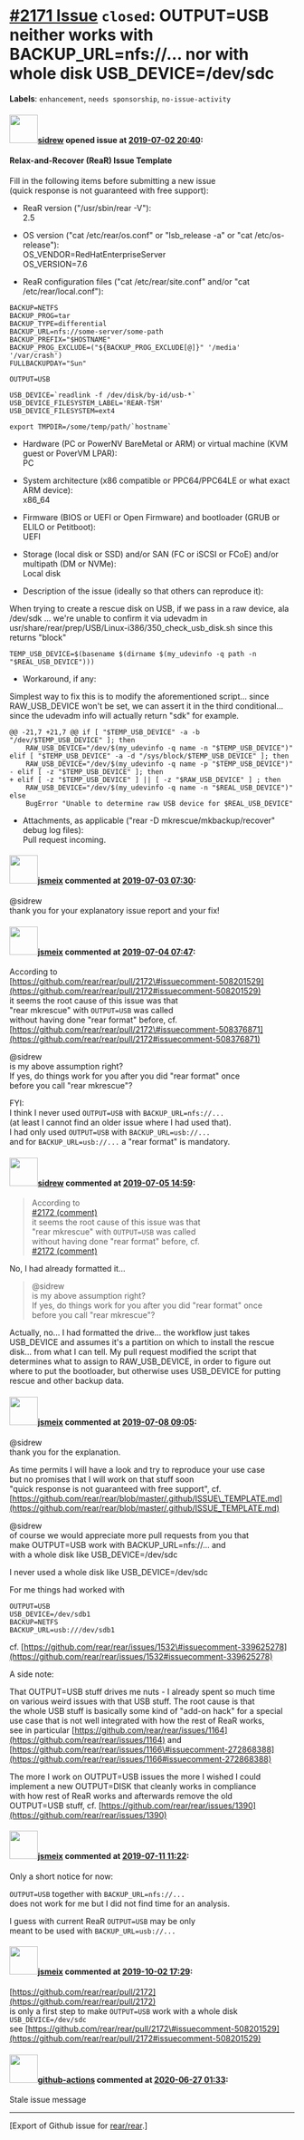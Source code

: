[\#2171 Issue](https://github.com/rear/rear/issues/2171) `closed`: OUTPUT=USB neither works with BACKUP\_URL=nfs://... nor with whole disk USB\_DEVICE=/dev/sdc
===============================================================================================================================================================

**Labels**: `enhancement`, `needs sponsorship`, `no-issue-activity`

#### <img src="https://avatars.githubusercontent.com/u/6108505?v=4" width="50">[sidrew](https://github.com/sidrew) opened issue at [2019-07-02 20:40](https://github.com/rear/rear/issues/2171):

#### Relax-and-Recover (ReaR) Issue Template

Fill in the following items before submitting a new issue  
(quick response is not guaranteed with free support):

-   ReaR version ("/usr/sbin/rear -V"):  
    2.5

-   OS version ("cat /etc/rear/os.conf" or "lsb\_release -a" or "cat
    /etc/os-release"):  
    OS\_VENDOR=RedHatEnterpriseServer  
    OS\_VERSION=7.6

-   ReaR configuration files ("cat /etc/rear/site.conf" and/or "cat
    /etc/rear/local.conf"):

<!-- -->

    BACKUP=NETFS
    BACKUP_PROG=tar
    BACKUP_TYPE=differential
    BACKUP_URL=nfs://some-server/some-path
    BACKUP_PREFIX="$HOSTNAME"
    BACKUP_PROG_EXCLUDE=("${BACKUP_PROG_EXCLUDE[@]}" '/media' '/var/crash')
    FULLBACKUPDAY="Sun"

    OUTPUT=USB

    USB_DEVICE=`readlink -f /dev/disk/by-id/usb-*`
    USB_DEVICE_FILESYSTEM_LABEL='REAR-TSM'
    USB_DEVICE_FILESYSTEM=ext4

    export TMPDIR=/some/temp/path/`hostname`

-   Hardware (PC or PowerNV BareMetal or ARM) or virtual machine (KVM
    guest or PoverVM LPAR):  
    PC

-   System architecture (x86 compatible or PPC64/PPC64LE or what exact
    ARM device):  
    x86\_64

-   Firmware (BIOS or UEFI or Open Firmware) and bootloader (GRUB or
    ELILO or Petitboot):  
    UEFI

-   Storage (local disk or SSD) and/or SAN (FC or iSCSI or FCoE) and/or
    multipath (DM or NVMe):  
    Local disk

-   Description of the issue (ideally so that others can reproduce it):

When trying to create a rescue disk on USB, if we pass in a raw device,
ala /dev/sdk ... we're unable to confirm it via udevadm in
usr/share/rear/prep/USB/Linux-i386/350\_check\_usb\_disk.sh since this
returns "block"

    TEMP_USB_DEVICE=$(basename $(dirname $(my_udevinfo -q path -n "$REAL_USB_DEVICE")))

-   Workaround, if any:

Simplest way to fix this is to modify the aforementioned script... since
RAW\_USB\_DEVICE won't be set, we can assert it in the third
conditional... since the udevadm info will actually return "sdk" for
example.

    @@ -21,7 +21,7 @@ if [ "$TEMP_USB_DEVICE" -a -b "/dev/$TEMP_USB_DEVICE" ]; then
        RAW_USB_DEVICE="/dev/$(my_udevinfo -q name -n "$TEMP_USB_DEVICE")"
    elif [ "$TEMP_USB_DEVICE" -a -d "/sys/block/$TEMP_USB_DEVICE" ]; then
        RAW_USB_DEVICE="/dev/$(my_udevinfo -q name -p "$TEMP_USB_DEVICE")"
    - elif [ -z "$TEMP_USB_DEVICE" ]; then
    + elif [ -z "$TEMP_USB_DEVICE" ] || [ -z "$RAW_USB_DEVICE" ] ; then
        RAW_USB_DEVICE="/dev/$(my_udevinfo -q name -n "$REAL_USB_DEVICE")"
    else
        BugError "Unable to determine raw USB device for $REAL_USB_DEVICE"

-   Attachments, as applicable ("rear -D mkrescue/mkbackup/recover"
    debug log files):  
    Pull request incoming.

#### <img src="https://avatars.githubusercontent.com/u/1788608?u=925fc54e2ce01551392622446ece427f51e2f0ce&v=4" width="50">[jsmeix](https://github.com/jsmeix) commented at [2019-07-03 07:30](https://github.com/rear/rear/issues/2171#issuecomment-507975950):

@sidrew  
thank you for your explanatory issue report and your fix!

#### <img src="https://avatars.githubusercontent.com/u/1788608?u=925fc54e2ce01551392622446ece427f51e2f0ce&v=4" width="50">[jsmeix](https://github.com/jsmeix) commented at [2019-07-04 07:47](https://github.com/rear/rear/issues/2171#issuecomment-508378370):

According to  
[https://github.com/rear/rear/pull/2172\#issuecomment-508201529](https://github.com/rear/rear/pull/2172#issuecomment-508201529)  
it seems the root cause of this issue was that  
"rear mkrescue" with `OUTPUT=USB` was called  
without having done "rear format" before, cf.  
[https://github.com/rear/rear/pull/2172\#issuecomment-508376871](https://github.com/rear/rear/pull/2172#issuecomment-508376871)

@sidrew  
is my above assumption right?  
If yes, do things work for you after you did "rear format" once  
before you call "rear mkrescue"?

FYI:  
I think I never used `OUTPUT=USB` with `BACKUP_URL=nfs://...`  
(at least I cannot find an older issue where I had used that).  
I had only used `OUTPUT=USB` with `BACKUP_URL=usb://...`  
and for `BACKUP_URL=usb://...` a "rear format" is mandatory.

#### <img src="https://avatars.githubusercontent.com/u/6108505?v=4" width="50">[sidrew](https://github.com/sidrew) commented at [2019-07-05 14:59](https://github.com/rear/rear/issues/2171#issuecomment-508785848):

> According to  
> [\#2172
> (comment)](https://github.com/rear/rear/pull/2172#issuecomment-508201529)  
> it seems the root cause of this issue was that  
> "rear mkrescue" with `OUTPUT=USB` was called  
> without having done "rear format" before, cf.  
> [\#2172
> (comment)](https://github.com/rear/rear/pull/2172#issuecomment-508376871)

No, I had already formatted it...

> @sidrew  
> is my above assumption right?  
> If yes, do things work for you after you did "rear format" once  
> before you call "rear mkrescue"?

Actually, no... I had formatted the drive... the workflow just takes
USB\_DEVICE and assumes it's a partition on which to install the rescue
disk... from what I can tell. My pull request modified the script that
determines what to assign to RAW\_USB\_DEVICE, in order to figure out
where to put the bootloader, but otherwise uses USB\_DEVICE for putting
rescue and other backup data.

#### <img src="https://avatars.githubusercontent.com/u/1788608?u=925fc54e2ce01551392622446ece427f51e2f0ce&v=4" width="50">[jsmeix](https://github.com/jsmeix) commented at [2019-07-08 09:05](https://github.com/rear/rear/issues/2171#issuecomment-509143476):

@sidrew  
thank you for the explanation.

As time permits I will have a look and try to reproduce your use case  
but no promises that I will work on that stuff soon  
"quick response is not guaranteed with free support", cf.  
[https://github.com/rear/rear/blob/master/.github/ISSUE\_TEMPLATE.md](https://github.com/rear/rear/blob/master/.github/ISSUE_TEMPLATE.md)

@sidrew  
of course we would appreciate more pull requests from you that  
make OUTPUT=USB work with BACKUP\_URL=nfs://... and  
with a whole disk like USB\_DEVICE=/dev/sdc

I never used a whole disk like USB\_DEVICE=/dev/sdc

For me things had worked with

    OUTPUT=USB
    USB_DEVICE=/dev/sdb1
    BACKUP=NETFS
    BACKUP_URL=usb:///dev/sdb1

cf.
[https://github.com/rear/rear/issues/1532\#issuecomment-339625278](https://github.com/rear/rear/issues/1532#issuecomment-339625278)

A side note:

That OUTPUT=USB stuff drives me nuts - I already spent so much time  
on various weird issues with that USB stuff. The root cause is that  
the whole USB stuff is basically some kind of "add-on hack" for a
special  
use case that is not well integrated with how the rest of ReaR works,  
see in particular
[https://github.com/rear/rear/issues/1164](https://github.com/rear/rear/issues/1164)
and  
[https://github.com/rear/rear/issues/1166\#issuecomment-272868388](https://github.com/rear/rear/issues/1166#issuecomment-272868388)

The more I work on OUTPUT=USB issues the more I wished I could  
implement a new OUTPUT=DISK that cleanly works in compliance  
with how rest of ReaR works and afterwards remove the old  
OUTPUT=USB stuff, cf.
[https://github.com/rear/rear/issues/1390](https://github.com/rear/rear/issues/1390)

#### <img src="https://avatars.githubusercontent.com/u/1788608?u=925fc54e2ce01551392622446ece427f51e2f0ce&v=4" width="50">[jsmeix](https://github.com/jsmeix) commented at [2019-07-11 11:22](https://github.com/rear/rear/issues/2171#issuecomment-510445574):

Only a short notice for now:

`OUTPUT=USB` together with `BACKUP_URL=nfs://...`  
does not work for me but I did not find time for an analysis.

I guess with current ReaR `OUTPUT=USB` may be only  
meant to be used with `BACKUP_URL=usb://...`

#### <img src="https://avatars.githubusercontent.com/u/1788608?u=925fc54e2ce01551392622446ece427f51e2f0ce&v=4" width="50">[jsmeix](https://github.com/jsmeix) commented at [2019-10-02 17:29](https://github.com/rear/rear/issues/2171#issuecomment-537598288):

[https://github.com/rear/rear/pull/2172](https://github.com/rear/rear/pull/2172)  
is only a first step to make `OUTPUT=USB` work with a whole disk
`USB_DEVICE=/dev/sdc`  
see
[https://github.com/rear/rear/pull/2172\#issuecomment-508201529](https://github.com/rear/rear/pull/2172#issuecomment-508201529)

#### <img src="https://avatars.githubusercontent.com/in/15368?v=4" width="50">[github-actions](https://github.com/apps/github-actions) commented at [2020-06-27 01:33](https://github.com/rear/rear/issues/2171#issuecomment-650470479):

Stale issue message

------------------------------------------------------------------------

\[Export of Github issue for
[rear/rear](https://github.com/rear/rear).\]
